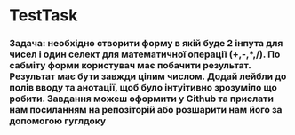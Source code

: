 # TestTask
### Задача: необхідно створити форму в якій буде 2 інпута для чисел і один селект для математичної операції (+,-,*,/). По сабміту форми користувач має побачити результат. Результат має бути завжди цілим числом. Додай лейбли до полів вводу та анотації, щоб було інтуітивно зрозуміло що робити. Завдання можеш оформити у Github та прислати нам посиланням на репозіторій або розшарити нам його за допомогою гуглдоку